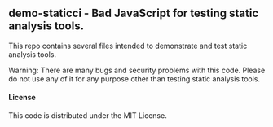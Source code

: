 demo-staticci - Bad JavaScript for testing static analysis tools.
--------------------------------------------------


This repo contains several files intended to demonstrate and test static analysis tools.

Warning: There are many bugs and security problems with this code. Please do not use any of it for any purpose other than testing static analysis tools.


#### License

This code is distributed under the MIT License.


